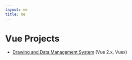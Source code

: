 ```yaml
---
layout: me
title: me
---
```


# Vue Projects

<ul class="project-list">
    <li>
        <a href="https://redeye.co/dms/" target="_blank">Drawing and Data Management System</a> (Vue 2.x, Vuex)
    </li>
</ul>
